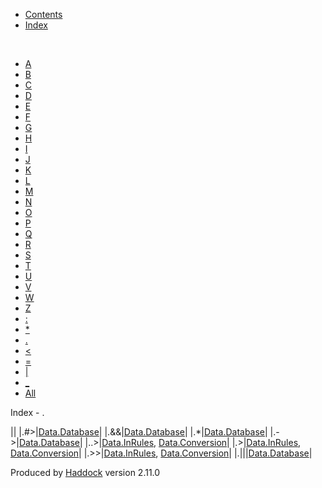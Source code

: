-   [Contents](index.html)
-   [Index](doc-index.html)

 

-   [A](doc-index-A.html)
-   [B](doc-index-B.html)
-   [C](doc-index-C.html)
-   [D](doc-index-D.html)
-   [E](doc-index-E.html)
-   [F](doc-index-F.html)
-   [G](doc-index-G.html)
-   [H](doc-index-H.html)
-   [I](doc-index-I.html)
-   [J](doc-index-J.html)
-   [K](doc-index-K.html)
-   [L](doc-index-L.html)
-   [M](doc-index-M.html)
-   [N](doc-index-N.html)
-   [O](doc-index-O.html)
-   [P](doc-index-P.html)
-   [Q](doc-index-Q.html)
-   [R](doc-index-R.html)
-   [S](doc-index-S.html)
-   [T](doc-index-T.html)
-   [U](doc-index-U.html)
-   [V](doc-index-V.html)
-   [W](doc-index-W.html)
-   [Z](doc-index-Z.html)
-   [:](doc-index-58.html)
-   [\*](doc-index-42.html)
-   [.](doc-index-46.html)
-   [\<](doc-index-60.html)
-   [=](doc-index-61.html)
-   [|](doc-index-124.html)
-   [\_](doc-index-95.html)
-   [All](doc-index-All.html)

Index - .

||
|.\#\>|[Data.Database](Data-Database.html#v:.-35--62-)|
|.&&|[Data.Database](Data-Database.html#v:.-38--38-)|
|.\*|[Data.Database](Data-Database.html#v:.-42-)|
|.-\>|[Data.Database](Data-Database.html#v:.-45--62-)|
|..\>|[Data.InRules](Data-InRules.html#v:..-62-), [Data.Conversion](Data-Conversion.html#v:..-62-)|
|.\>|[Data.InRules](Data-InRules.html#v:.-62-), [Data.Conversion](Data-Conversion.html#v:.-62-)|
|.\>\>|[Data.InRules](Data-InRules.html#v:.-62--62-), [Data.Conversion](Data-Conversion.html#v:.-62--62-)|
|.|||[Data.Database](Data-Database.html#v:.-124--124-)|

Produced by [Haddock](http://www.haskell.org/haddock/) version 2.11.0
